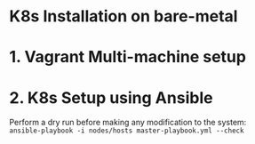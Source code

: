 # K8s Installation on bare-metal

# 1. Vagrant Multi-machine setup


# 2. K8s Setup using Ansible

Perform a dry run before making any modification to the system:  
``ansible-playbook -i nodes/hosts master-playbook.yml --check``
